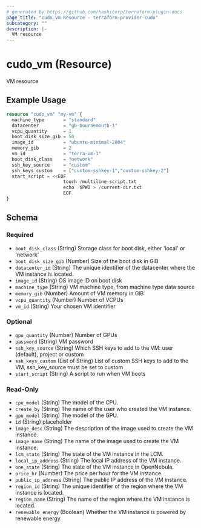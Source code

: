 ```yaml
---
# generated by https://github.com/hashicorp/terraform-plugin-docs
page_title: "cudo_vm Resource - terraform-provider-cudo"
subcategory: ""
description: |-
  VM resource
---
```


# cudo_vm (Resource)

VM resource

## Example Usage

```terraform
resource "cudo_vm" "my-vm" {
  machine_type       = "standard"
  datacenter         = "gb-bournemouth-1"
  vcpu_quantity      = 1
  boot_disk_size_gib = 50
  image_id           = "ubuntu-minimal-2004"
  memory_gib         = 2
  vm_id              = "terra-vm-1"
  boot_disk_class    = "network"
  ssh_key_source     = "custom"
  ssh_keys_custom    = ["custom-sshkey-1","custom-sshkey-2"]
  start_script = <<EOF
                     touch /multiline-script.txt
                     echo  $PWD > /current-dir.txt
                     EOF
}
```

<!-- schema generated by tfplugindocs -->
## Schema

### Required

- `boot_disk_class` (String) Storage class for boot disk, either 'local' or 'network'
- `boot_disk_size_gib` (Number) Size of the boot disk in GiB
- `datacenter_id` (String) The unique identifier of the datacenter where the VM instance is located.
- `image_id` (String) OS image ID on boot disk
- `machine_type` (String) VM machine type, from machine type data source
- `memory_gib` (Number) Amount of VM memory in GiB
- `vcpu_quantity` (Number) Number of VCPUs
- `vm_id` (String) Your chosen VM identifier

### Optional

- `gpu_quantity` (Number) Number of GPUs
- `password` (String) VM password
- `ssh_key_source` (String) Which SSH keys to add to the VM: user (default), project or custom
- `ssh_keys_custom` (List of String) List of custom SSH keys to add to the VM, ssh_key_source must be set to custom
- `start_script` (String) A script to run when VM boots

### Read-Only

- `cpu_model` (String) The model of the CPU.
- `create_by` (String) The name of the user who created the VM instance.
- `gpu_model` (String) The model of the GPU.
- `id` (String) placeholder
- `image_desc` (String) The description of the image used to create the VM instance.
- `image_name` (String) The name of the image used to create the VM instance.
- `lcm_state` (String) The state of the VM instance in the LCM.
- `local_ip_address` (String) The local IP address of the VM instance.
- `one_state` (String) The state of the VM instance in OpenNebula.
- `price_hr` (Number) The price per hour for the VM instance.
- `public_ip_address` (String) The public IP address of the VM instance.
- `region_id` (String) The unique identifier of the region where the VM instance is located.
- `region_name` (String) The name of the region where the VM instance is located.
- `renewable_energy` (Boolean) Whether the VM instance is powered by renewable energy


